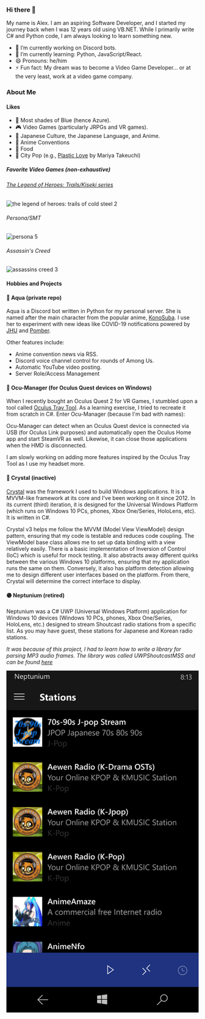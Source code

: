 ### Hi there 👋

My name is Alex. I am an aspiring Software Developer, and I started my journey back when I was 12 years old using VB.NET. While I primarily write C# and Python code, I am always looking to learn something new.

- 🔭 I’m currently working on Discord bots.
- 🌱 I’m currently learning: Python, JavaScript/React.
- 😄 Pronouns: he/him
- ⚡ Fun fact: My dream was to become a Video Game Developer... or at the very least, work at a video game company.

### About Me

#### Likes
- 🔵 Most shades of Blue (hence Azure).
- 🎮 Video Games (particularly JRPGs and VR games).
- 🗾 Japanese Culture, the Japanese Language, and Anime.
- 🏨 Anime Conventions
- 🍜 Food
- 🎵 City Pop (e.g., [Plastic Love](https://open.spotify.com/track/7rU6Iebxzlvqy5t857bKFq)  by Mariya Takeuchi)

##### Favorite Video Games (non-exhaustive)
###### [The Legend of Heroes: Trails/Kiseki series](https://en.wikipedia.org/wiki/Trails_(series))
![the legend of heroes: trails of cold steel 2](https://66.media.tumblr.com/60e2ba9af891ec5b8ac6d949ab11a066/tumblr_om3x9tVprc1vxqr9no1_500.gif)

###### Persona/SMT
![persona 5](https://media1.tenor.com/images/1df5e272803cd1e6f3c5c42329d4abff/tenor.gif?itemid=10481671)

###### Assassin's Creed
![assassins creed 3](https://media.giphy.com/media/FHI3DdJU0Kp5m/giphy.gif)


#### Hobbies and Projects
#### 🔵 Aqua (private repo)
Aqua is a Discord bot written in Python for my personal server. She is named after the main character from the popular anime, [KonoSuba](https://en.wikipedia.org/wiki/KonoSuba). I use her to experiment with new ideas like COVID-19 notifications powered by [JHU](https://github.com/CSSEGISandData/COVID-19) and [Pomber](https://github.com/pomber/covid19).

Other features include:
- Anime convention news via RSS.
- Discord voice channel control for rounds of Among Us.
- Automatic YouTube video posting.
- Server Role/Access Management

#### 🥽 Ocu-Manager (for Oculus Quest devices on Windows)
When I recently bought an Oculus Quest 2 for VR Games, I stumbled upon a tool called [Oculus Tray Tool](https://forums.oculusvr.com/community/discussion/47247/oculus-traytool-supersampling-profiles-hmd-disconnect-fixes-hopefully/p61). As a learning exercise, I tried to recreate it from scratch in C#. Enter Ocu-Manager (because I'm bad with names):

Ocu-Manager can detect when an Oculus Quest device is connected via USB (for Oculus Link purposes) and automatically open the Oculus Home app and start SteamVR as well. Likewise, it can close those applications when the HMD is disconnected.

I am slowly working on adding more features inspired by the Oculus Tray Tool as I use my headset more.

#### 💎 Crystal (inactive)
[Crystal](https://github.com/AzureKitsune/Crystal) was the framework I used to build Windows applications. It is a MVVM-like framework at its core and I've been working on it since 2012. In its current (third) iteration, it is designed for the Universal Windows Platform (which runs on Windows 10 PCs, phones, Xbox One/Series, HoloLens, etc). It is written in C#.

Crystal v3 helps me follow the MVVM (Model View ViewModel) design pattern, ensuring that my code is testable and reduces code coupling. The ViewModel base class allows me to set up data binding with a view relatively easily. There is a basic implementation of Inversion of Control (IoC) which is useful for mock testing. It also abstracts away different quirks between the various Windows 10 platforms, ensuring that my application runs the same on them. Conversely, it also has platform detection allowing me to design different user interfaces based on the platform. From there, Crystal will determine the correct interface to display.

#### 🟣 Neptunium (retired)
Neptunium was a C# UWP (Universal Windows Platform) application for Windows 10 devices (Windows 10 PCs, phones, Xbox One/Series, HoloLens, etc.) designed to stream Shoutcast radio stations from a specific list. As you may have guest, these stations for Japanese and Korean radio stations.

*It was because of this project, I had to learn how to write a library for parsing MP3 audio frames. The library was called _UWPShoutcastMSS_ and can be found [here](https://github.com/Amrykid/UWPShoutcastMSS)*

![img](https://github.com/Amrykid/Neptunium/raw/master/img/win10m/win10m-2_small.png)

<!--
**AzureKitsune/AzureKitsune** is a ✨ _special_ ✨ repository because its `README.md` (this file) appears on your GitHub profile.

Here are some ideas to get you started:

- 🔭 I’m currently working on ...
- 🌱 I’m currently learning ...
- 👯 I’m looking to collaborate on ...
- 🤔 I’m looking for help with ...
- 💬 Ask me about ...
- 📫 How to reach me: ...
- 😄 Pronouns: ...
- ⚡ Fun fact: ...
-->
